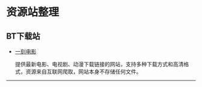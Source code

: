 # 资源站整理

## BT下载站

- [一刻电影](https://www.yikedy.cc/)

  提供最新电影、电视剧、动漫下载链接的网站，支持多种下载方式和高清格式，资源来自互联网爬取，网站本身不存储任何文件。

---


